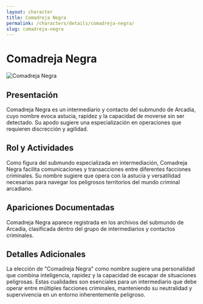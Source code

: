 ```yaml
---
layout: character
title: Comadreja Negra
permalink: /characters/details/comadreja-negra/
slug: comadreja-negra
---
```


# Comadreja Negra

<div class="character-photo">
  <img src="{{ site.baseurl }}/assets/img/characters/Comadreja%20negra.png" alt="Comadreja Negra" />
</div>

## Presentación
Comadreja Negra es un intermediario y contacto del submundo de Arcadia, cuyo nombre evoca astucia, rapidez y la capacidad de moverse sin ser detectado. Su apodo sugiere una especialización en operaciones que requieren discrección y agilidad.

## Rol y Actividades
Como figura del submundo especializada en intermediación, Comadreja Negra facilita comunicaciones y transacciones entre diferentes facciones criminales. Su nombre sugiere que opera con la astucia y versatilidad necesarias para navegar los peligrosos territorios del mundo criminal arcadiano.

## Apariciones Documentadas
Comadreja Negra aparece registrada en los archivos del submundo de Arcadia, clasificada dentro del grupo de intermediarios y contactos criminales.

## Detalles Adicionales
La elección de "Comadreja Negra" como nombre sugiere una personalidad que combina inteligencia, rapidez y la capacidad de escapar de situaciones peligrosas. Estas cualidades son esenciales para un intermediario que debe operar entre múltiples facciones criminales, manteniendo su neutralidad y supervivencia en un entorno inherentemente peligroso.